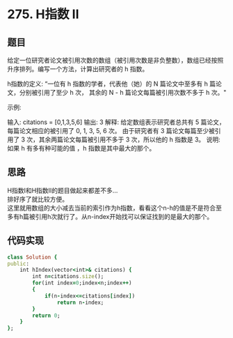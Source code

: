 # 275. H指数 II
## 题目
给定一位研究者论文被引用次数的数组（被引用次数是非负整数），数组已经按照升序排列。编写一个方法，计算出研究者的 h 指数。

h指数的定义: “一位有 h 指数的学者，代表他（她）的 N 篇论文中至多有 h 篇论文，分别被引用了至少 h 次，
其余的 N - h 篇论文每篇被引用次数不多于 h 次。"

示例:

输入: citations = [0,1,3,5,6]
输出: 3 
解释: 给定数组表示研究者总共有 5 篇论文，每篇论文相应的被引用了 0, 1, 3, 5, 6 次。
     由于研究者有 3 篇论文每篇至少被引用了 3 次，其余两篇论文每篇被引用不多于 3 次，所以他的 h 指数是 3。
说明: 如果 h 有多有种可能的值 ，h 指数是其中最大的那个。
## 思路
H指数I和H指数II的题目做起来都差不多…  
排好序了就比较方便。  
这里就用数组的大小减去当前的索引作为h指数，看看这个n-h的值是不是符合至多有h篇被引用h次就行了。从n-index开始找可以保证找到的是最大的那个。
## 代码实现
```ruby
class Solution {
public:
    int hIndex(vector<int>& citations) {
        int n=citations.size();
        for(int index=0;index<n;index++)
        {
            if(n-index<=citations[index])
                return n-index;
        }
        return 0;
    }
};
```

